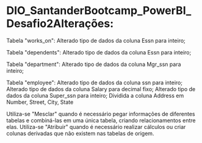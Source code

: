 # DIO_SantanderBootcamp_PowerBI_Desafio2Alterações:

Tabela "works_on":
Alterado tipo de dados da coluna Essn para inteiro;

Tabela "dependents":
Alterado tipo de dados da coluna Essn para inteiro;

Tabela "department":
Alterado tipo de dados da coluna Mgr_ssn para inteiro;

Tabela "employee":
Alterado tipo de dados da coluna ssn para inteiro;
Alterado tipo de dados da coluna Salary para decimal fixo;
Alterado tipo de dados da coluna Super_ssn para inteiro;
Dividida a coluna Address em Number, Street, City, State


Utiliza-se "Mesclar" quando é necessário pegar informações de diferentes tabelas e combiná-las em uma única tabela, criando relacionamentos entre elas.
Utiliza-se "Atribuir" quando é necessário realizar cálculos ou criar colunas derivadas que não existem nas tabelas de origem.
